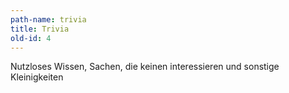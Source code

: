 ```yaml
---
path-name: trivia
title: Trivia
old-id: 4
---
```


<p>Nutzloses Wissen, Sachen, die keinen interessieren und sonstige Kleinigkeiten</p>


